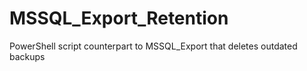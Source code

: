 # MSSQL_Export_Retention
PowerShell script counterpart to MSSQL_Export that deletes outdated backups
